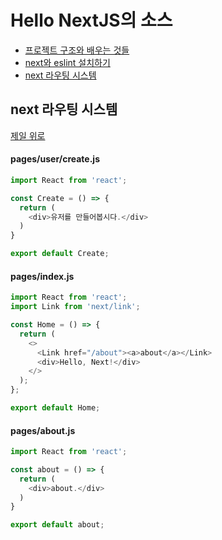 # Hello NextJS의 소스

+ [프로젝트 구조와 배우는 것들](#프로젝트-구조와-배우는-것들)
+ [next와 eslint 설치하기](#next와-eslint-설치하기)
+ [next 라우팅 시스템](#next-라우팅-시스템)



## next 라우팅 시스템
[제일 위로](#Hello-NextJS의-소스)

#### pages/user/create.js
```js
import React from 'react';

const Create = () => {
  return (
    <div>유저를 만들어봅시다.</div>
  )
}

export default Create;
```

#### pages/index.js
```js
import React from 'react';
import Link from 'next/link'; 

const Home = () => {
  return (
    <>
      <Link href="/about"><a>about</a></Link> 
      <div>Hello, Next!</div>
    </>
  );
};

export default Home;
```

#### pages/about.js
```js
import React from 'react';

const about = () => {
  return (
    <div>about.</div>
  )
}

export default about;
```
